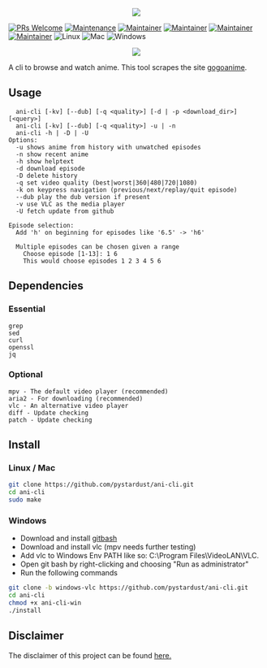 <p align="center"><img src="https://capsule-render.vercel.app/api?type=soft&fontColor=e5ab3e&text=pystardust/ani-cli&height=150&fontSize=60&desc=new and improved&descAlignY=75&descAlign=60&color=00000000&animation=twinkling"></p> 

[![PRs Welcome](https://img.shields.io/badge/PRs-welcome-brightgreen.svg)](http://makeapullrequest.com)
[![Maintenance](https://img.shields.io/badge/Maintained%3F-yes-brightgreen.svg)](https://GitHub.com/pystardust/ani-cli/graphs/commit-activity)
[![Maintainer](https://img.shields.io/badge/maintainer-ura43-blue)](https://github.com/ura43)
[![Maintainer](https://img.shields.io/badge/maintainer-RayGL-blue)](https://github.com/RaynardGerraldo)
[![Maintainer](https://img.shields.io/badge/maintainer-Dink4n-blue)](https://github.com/Dink4n)
[![Maintainer](https://img.shields.io/badge/maintainer-CoolnsX-blue)](https://github.com/CoolnsX)
![Linux](https://img.shields.io/badge/os-linux-brightgreen)
![Mac](https://img.shields.io/badge/os-mac-yellow)
![Windows](https://img.shields.io/badge/os-windows-yellow)

<p align="center">
<a href="https://discord.gg/aqu7GpqVmR">
<img src="https://invidget.switchblade.xyz/aqu7GpqVmR">
</a></p>

A cli to browse and watch anime. This tool scrapes the site [gogoanime](https://gogoanime.pe).


## Usage
  ```
    ani-cli [-kv] [--dub] [-q <quality>] [-d | -p <download_dir>] [<query>]
    ani-cli [-kv] [--dub] [-q <quality>] -u | -n
    ani-cli -h | -D | -U
  Options:
    -u shows anime from history with unwatched episodes
    -n show recent anime
    -h show helptext
    -d download episode
    -D delete history
    -q set video quality (best|worst|360|480|720|1080)
    -k on keypress navigation (previous/next/replay/quit episode)
    --dub play the dub version if present
    -v use VLC as the media player
    -U fetch update from github

  Episode selection:
    Add 'h' on beginning for episodes like '6.5' -> 'h6'

    Multiple episodes can be chosen given a range
      Choose episode [1-13]: 1 6
      This would choose episodes 1 2 3 4 5 6
  ```

## Dependencies

### Essential
```
grep
sed
curl
openssl
jq
```

### Optional
```
mpv - The default video player (recommended)
aria2 - For downloading (recommended)
vlc - An alternative video player
diff - Update checking
patch - Update checking
```

## Install

### Linux / Mac
```sh
git clone https://github.com/pystardust/ani-cli.git
cd ani-cli
sudo make
```

### Windows
* Download and install [gitbash](https://git-scm.com/downloads)
* Download and install vlc (mpv needs further testing)
* Add vlc to Windows Env PATH like so: C:\Program Files\VideoLAN\VLC.
* Open git bash by right-clicking and choosing "Run as administrator"
* Run the following commands
```sh
git clone -b windows-vlc https://github.com/pystardust/ani-cli.git
cd ani-cli
chmod +x ani-cli-win
./install
```

## Disclaimer

The disclaimer of this project can be found [here.](./disclaimer.md)
